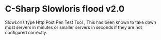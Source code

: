 # C-Sharp Slowloris flood v2.0
SlowLoris type Http Post Pen Test Tool ,
This has been known to take down most servers in minutes or smaller servers in seconds if they are not configured correctly.

